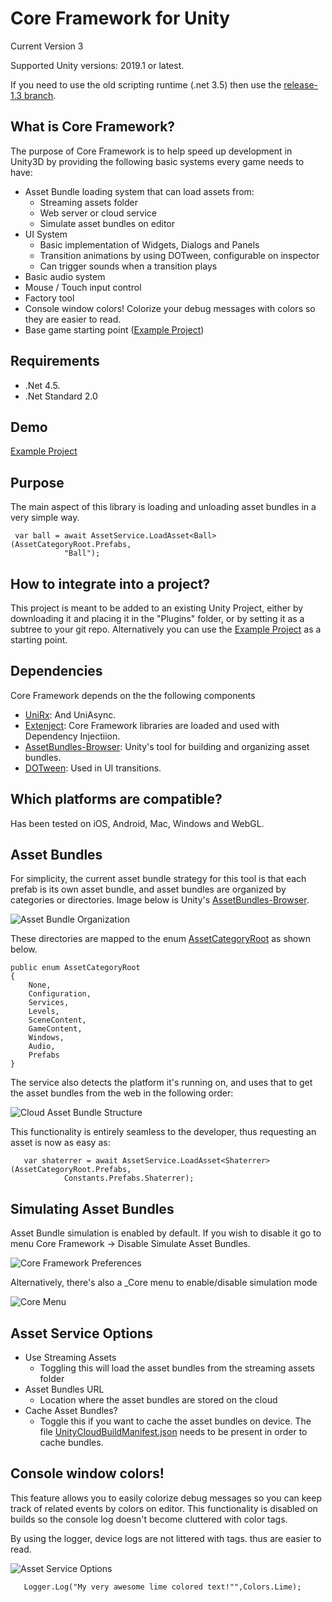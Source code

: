 # Core Framework for Unity

Current Version 3

Supported Unity versions: 2019.1 or latest.

If you need to use the old scripting runtime (.net 3.5) then use the [release-1.3 branch](https://github.com/nievesj/unity-core-project/tree/release-1.3).

What is Core Framework?
---
The purpose of Core Framework is to help speed up development in Unity3D by providing the following basic systems every game needs to have:
* Asset Bundle loading system that can load assets from:
	* Streaming assets folder
	* Web server or cloud service
	* Simulate asset bundles on editor
* UI System
	* Basic implementation of Widgets, Dialogs and Panels 
	* Transition animations by using DOTween, configurable on inspector
	* Can trigger sounds when a transition plays
* Basic audio system
* Mouse / Touch input control
* Factory tool
* Console window colors! Colorize your debug messages with colors so they are easier to read.
* Base game starting point ([Example Project](https://github.com/nievesj/unity_core_example))

Requirements
---
* .Net 4.5.
* .Net Standard 2.0

Demo
---
[Example Project](https://github.com/nievesj/unity_core_example)

Purpose
---
The main aspect of this library is loading and unloading asset bundles in a very simple way.

     var ball = await AssetService.LoadAsset<Ball>(AssetCategoryRoot.Prefabs,
                "Ball");

How to integrate into a project?
---
This project is meant to be added to an existing Unity Project, either by downloading it and placing it in the "Plugins" folder, or by setting it as a subtree to your git repo. Alternatively you can use the [Example Project](https://github.com/nievesj/unity_core_example) as a starting point. 

Dependencies
---
Core Framework depends on the the following components
* [UniRx](https://github.com/neuecc/UniRx): And UniAsync. 
* [Extenject](https://github.com/svermeulen/Extenject): Core Framework libraries are loaded and used with Dependency Injectiion.
* [AssetBundles-Browser](https://github.com/Unity-Technologies/AssetBundles-Browser): Unity's tool for building and organizing asset bundles. 
* [DOTween](https://github.com/Demigiant/dotween): Used in UI transitions.

Which platforms are compatible?
---
Has been tested on iOS, Android, Mac, Windows and WebGL.

Asset Bundles
---

For simplicity, the current asset bundle strategy for this tool is that each prefab is its own asset bundle, and asset bundles are organized by categories or directories. Image below is Unity's [AssetBundles-Browser](https://github.com/Unity-Technologies/AssetBundles-Browser).

![Asset Bundle Organization](http://www.josemnieves.net/unity/images/aborg.PNG)

 These directories are mapped to the enum [AssetCategoryRoot](https://github.com/nievesj/unity-core-project/blob/master/Services/AssetService/BundleRequest.cs#L97-L107) as shown below.

    public enum AssetCategoryRoot
	{
		None,
		Configuration,
		Services,
		Levels,
		SceneContent,
		GameContent,
		Windows,
		Audio,
		Prefabs
	}


The service also detects the platform it's running on, and uses that to get the asset bundles from the web in the following order: 

![Cloud Asset Bundle Structure](http://www.josemnieves.net/unity/images/webab.png)

This functionality is entirely seamless to the developer, thus requesting an asset is now as easy as:

       var shaterrer = await AssetService.LoadAsset<Shaterrer>(AssetCategoryRoot.Prefabs,
                Constants.Prefabs.Shaterrer);

Simulating Asset Bundles
---
Asset Bundle simulation is enabled by default. If you wish to disable it go to menu Core Framework -> Disable Simulate Asset Bundles.

![Core Framework Preferences](http://www.josemnieves.net/unity/images/preferences.png)

Alternatively, there's also a _Core menu to enable/disable simulation mode

![Core Menu](http://www.josemnieves.net/unity/images/coremenu.png)

Asset Service Options
---
* Use Streaming Assets
	* Toggling this will load the asset bundles from the streaming assets folder
* Asset Bundles URL
	* Location where the asset bundles are stored on the cloud
* Cache Asset Bundles?
	* Toggle this if you want to cache the asset bundles on device. The file [UnityCloudBuildManifest.json](https://docs.unity3d.com/Manual/UnityCloudBuildManifest.html) needs to be present in order to cache bundles. 

Console window colors!
---

This feature allows you to easily colorize debug messages so you can keep track of related events by colors on editor. This functionality is disabled on builds so the console log doesn't become cluttered with color tags. 

By using the logger, device logs are not littered with <color> tags. thus are easier to read.

![Asset Service Options](http://www.josemnieves.net/unity/images/consolecolors.png)

       Logger.Log("My very awesome lime colored text!"",Colors.Lime);
